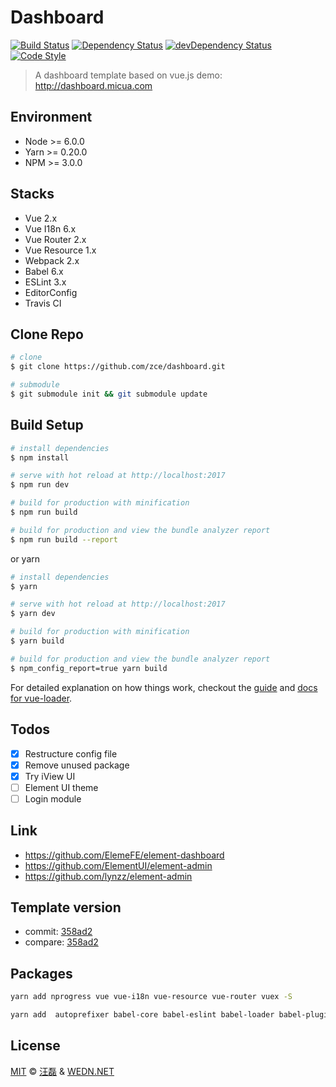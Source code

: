 # Dashboard

[![Build Status][travis-image]][travis-url]
[![Dependency Status][dependency-image]][dependency-url]
[![devDependency Status][devdependency-image]][devdependency-url]
[![Code Style][style-image]][style-url]

[travis-image]: https://travis-ci.org/zce/dashboard.svg?branch=vue
[travis-url]: https://travis-ci.org/zce/dashboard
[dependency-image]: https://david-dm.org/zce/dashboard/status.svg
[dependency-url]: https://david-dm.org/zce/dashboard
[devdependency-image]: https://david-dm.org/zce/dashboard/dev-status.svg
[devdependency-url]: https://david-dm.org/zce/dashboard?type=dev
[style-image]: https://img.shields.io/badge/code%20style-standard-brightgreen.svg
[style-url]: http://standardjs.com/

> A dashboard template based on vue.js
> demo: http://dashboard.micua.com


## Environment

- Node >= 6.0.0
- Yarn >= 0.20.0
- NPM >= 3.0.0


## Stacks

- Vue 2.x
- Vue I18n 6.x
- Vue Router 2.x
- Vue Resource 1.x
- Webpack 2.x
- Babel 6.x
- ESLint 3.x
- EditorConfig
- Travis CI


## Clone Repo

```bash
# clone
$ git clone https://github.com/zce/dashboard.git

# submodule
$ git submodule init && git submodule update
```


## Build Setup

``` bash
# install dependencies
$ npm install

# serve with hot reload at http://localhost:2017
$ npm run dev

# build for production with minification
$ npm run build

# build for production and view the bundle analyzer report
$ npm run build --report
```

or yarn

``` bash
# install dependencies
$ yarn

# serve with hot reload at http://localhost:2017
$ yarn dev

# build for production with minification
$ yarn build

# build for production and view the bundle analyzer report
$ npm_config_report=true yarn build
```

For detailed explanation on how things work, checkout the [guide](http://vuejs-templates.github.io/webpack/) and [docs for vue-loader](http://vuejs.github.io/vue-loader).


## Todos

- [x] Restructure config file
- [x] Remove unused package
- [x] Try iView UI
- [ ] Element UI theme
- [ ] Login module

## Link

- https://github.com/ElemeFE/element-dashboard
- https://github.com/ElementUI/element-admin
- https://github.com/lynzz/element-admin


## Template version

- commit: [358ad2](https://github.com/vuejs-templates/webpack/commit/358ad2c26a8e76c7b04f4c0ce5f5fa7be69d60ee)
- compare: [358ad2](https://github.com/vuejs-templates/webpack/compare/358ad2c26a8e76c7b04f4c0ce5f5fa7be69d60ee...master)


## Packages

```bash
yarn add nprogress vue vue-i18n vue-resource vue-router vuex -S
```

```bash
yarn add  autoprefixer babel-core babel-eslint babel-loader babel-plugin-transform-runtime babel-preset-env babel-preset-stage-2 babel-register chalk connect-history-api-fallback copy-webpack-plugin css-loader eslint eslint-config-standard eslint-friendly-formatter eslint-loader eslint-plugin-html eslint-plugin-promise eslint-plugin-standard eventsource-polyfill express extract-text-webpack-plugin file-loader friendly-errors-webpack-plugin function-bind html-webpack-plugin http-proxy-middleware node-sass opn optimize-css-assets-webpack-plugin ora rimraf sass-loader semver url-loader vue-loader vue-style-loader vue-template-compiler webpack webpack-bundle-analyzer webpack-dev-middleware webpack-hot-middleware webpack-merge -D
```


## License

[MIT](LICENSE) &copy; [汪磊](http://github.com/zce) & [WEDN.NET](http://wedn.net)
